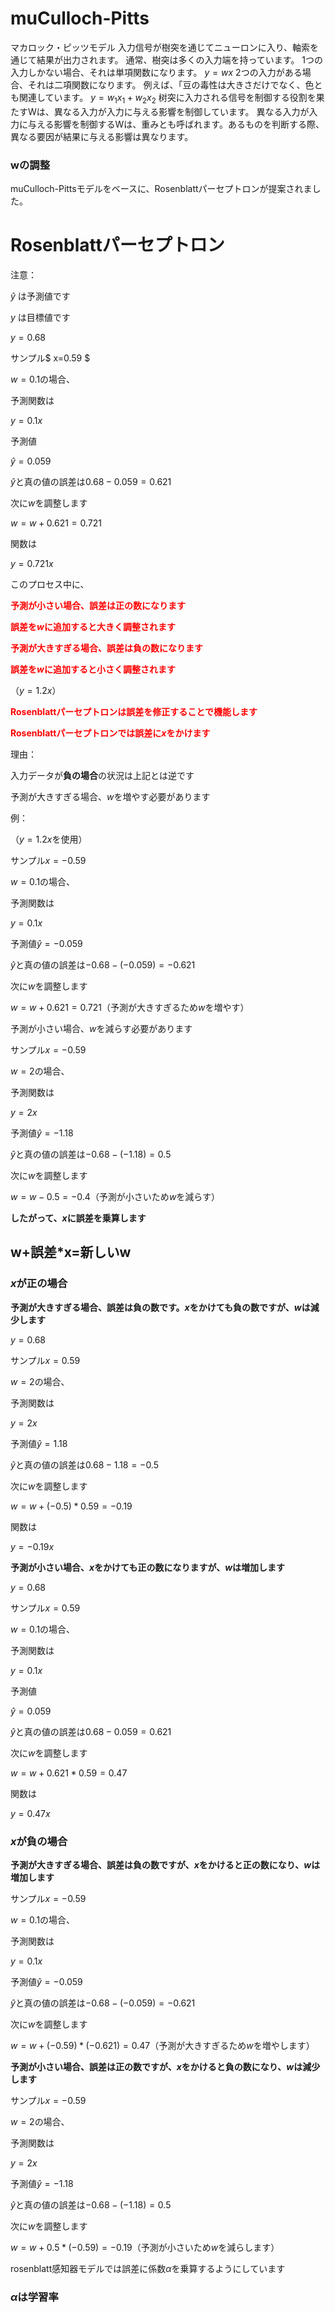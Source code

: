 

# muCulloch-Pitts
マカロック・ピッツモデル
入力信号が樹突を通じてニューロンに入り、軸索を通じて結果が出力されます。
通常、樹突は多くの入力端を持っています。
1つの入力しかない場合、それは単項関数になります。
$y=wx$
2つの入力がある場合、それは二項関数になります。
例えば、「豆の毒性は大きさだけでなく、色とも関連しています。
$y=w_1x_1+w_2x_2$
树突に入力される信号を制御する役割を果たすWは、異なる入力が入力に与える影響を制御しています。
異なる入力が入力に与える影響を制御するWは、重みとも呼ばれます。あるものを判断する際、異なる要因が結果に与える影響は異なります。
### wの調整

muCulloch-Pittsモデルをベースに、Rosenblattパーセプトロンが提案されました。

# Rosenblattパーセプトロン

注意：
  
$\hat{y}$ は予測値です

$y$ は目標値です

$y=0.68$

サンプル$ x=0.59 $

$w=0.1$の場合、

予測関数は

$y=0.1x$

予測値

$\hat{y}=0.059$

$\hat{y}$と真の値の誤差は$0.68-0.059=0.621$

次に$w$を調整します

$w=w+0.621=0.721$

関数は

$y=0.721x$

このプロセス中に、

<font color = Red>**予測が小さい場合、誤差は正の数になります**</font>

<font color = Red>**誤差を$w$に追加すると大きく調整されます**</font>

<font color = Red>**予測が大きすぎる場合、誤差は負の数になります**</font>

<font color = Red>**誤差を$w$に追加すると小さく調整されます**</font>

（$y=1.2x$）

<font color = Red>**Rosenblattパーセプトロンは誤差を修正することで機能します**</font>

<font color = Red>**Rosenblattパーセプトロンでは誤差に$x$をかけます**</font>

理由：

入力データが**負の場合**の状況は上記とは逆です

予測が大きすぎる場合、$w$を増やす必要があります

例：

（$y=1.2x$を使用）

サンプル$x=-0.59$

$w=0.1$の場合、

予測関数は

$y=0.1x$

予測値$\hat{y}=-0.059$

$\hat{y}$と真の値の誤差は$-0.68-(-0.059)=-0.621$

次に$w$を調整します

$w=w+0.621=0.721$（予測が大きすぎるため$w$を増やす）

予測が小さい場合、$w$を減らす必要があります

サンプル$x=-0.59$

$w=2$の場合、

予測関数は

$y=2x$

予測値$\hat{y}=-1.18$

$\hat{y}$と真の値の誤差は$-0.68-(-1.18)=0.5$

次に$w$を調整します

$w=w-0.5=-0.4$（予測が小さいため$w$を減らす）

**したがって、$x$に誤差を乗算します**

## w+誤差*x=新しいw

### **$x$が正の場合**

**予測が大きすぎる場合、誤差は負の数です。$x$をかけても負の数ですが、$w$は減少します**

$y=0.68$

サンプル$x=0.59$

$w=2$の場合、

予測関数は

$y=2x$

予測値$\hat{y}=1.18$

$\hat{y}$と真の値の誤差は$0.68-1.18=-0.5$

次に$w$を調整します

$w=w+(-0.5)*0.59=-0.19$

関数は

$y=-0.19x$

**予測が小さい場合、$x$をかけても正の数になりますが、$w$は増加します**

$y=0.68$

サンプル$x=0.59$

$w=0.1$の場合、

予測関数は

$y=0.1x$

予測値

$\hat{y}=0.059$


$\hat{y}$と真の値の誤差は$0.68-0.059=0.621$

次に$w$を調整します

$w=w+0.621*0.59=0.47$

関数は

$y=0.47x$

### **$x$が負の場合**

**予測が大きすぎる場合、誤差は負の数ですが、$x$をかけると正の数になり、$w$は増加します**

サンプル$x=-0.59$

$w=0.1$の場合、

予測関数は

$y=0.1x$

予測値$\hat{y}=-0.059$

$\hat{y}$と真の値の誤差は$-0.68-(-0.059)=-0.621$

次に$w$を調整します

$w=w+(-0.59)*(-0.621)=0.47$（予測が大きすぎるため$w$を増やします）

**予測が小さい場合、誤差は正の数ですが、$x$をかけると負の数になり、$w$は減少します**

サンプル$x=-0.59$

$w=2$の場合、

予測関数は

$y=2x$

予測値$\hat{y}=-1.18$

$\hat{y}$と真の値の誤差は$-0.68-(-1.18)=0.5$

次に$w$を調整します

$w=w+0.5*(-0.59)=-0.19$（予測が小さいため$w$を減らします）

rosenblatt感知器モデルでは誤差に係数$\alpha$を乗算するようにしています

### $\alpha$は学習率
